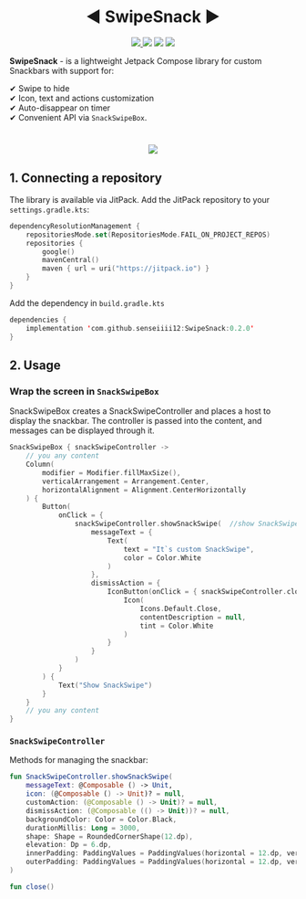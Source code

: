 
 <h1 align="center">◀ SwipeSnack ▶</h1>

<p align="center">
  <a href="https://jitpack.io/#senseiiii12/SwipeSnack">
    <img src="https://jitpack.io/v/senseiiii12/SwipeSnack.svg" />
  </a>
  <img src="https://img.shields.io/badge/license-MIT-blue.svg" />
  <img src="https://img.shields.io/badge/Kotlin-1.9.24-blue.svg" />
  <img src="https://img.shields.io/badge/Compose-1.5.3-blue.svg" />
</p>

**SwipeSnack** - is a lightweight Jetpack Compose library for custom Snackbars with support for:<br>

✔ Swipe to hide<br>
✔ Icon, text and actions customization<br>
✔ Auto-disappear on timer<br>
✔ Convenient API via `SnackSwipeBox`.<br>
#
 <p align="center">
  <img src="https://media2.giphy.com/media/v1.Y2lkPTc5MGI3NjExbDFmYnU0YnRyZTNtandqemt3cHczYXlyaWl4OGVmaHBkZ2FoYTF0ZiZlcD12MV9pbnRlcm5hbF9naWZfYnlfaWQmY3Q9Zw/f9Ti2yEFGCumoXJLhq/giphy.gif"/>
</p> 

## 1. Connecting a repository

The library is available via JitPack.
Add the JitPack repository to your `settings.gradle.kts`:
```kotlin
dependencyResolutionManagement {
    repositoriesMode.set(RepositoriesMode.FAIL_ON_PROJECT_REPOS)
    repositories {
        google()
        mavenCentral()
        maven { url = uri("https://jitpack.io") }
    }
}
```
 Add the dependency in `build.gradle.kts`
```kotlin
dependencies {
    implementation 'com.github.senseiiii12:SwipeSnack:0.2.0'
}
```
## 2. Usage
### Wrap the screen in `SnackSwipeBox`

SnackSwipeBox creates a SnackSwipeController and places a host to display the snackbar.
The controller is passed into the content, and messages can be displayed through it.
```kotlin
SnackSwipeBox { snackSwipeController ->
    // you any content
    Column( 
        modifier = Modifier.fillMaxSize(),
        verticalArrangement = Arrangement.Center,
        horizontalAlignment = Alignment.CenterHorizontally
    ) {
        Button(
            onClick = {
                snackSwipeController.showSnackSwipe(  //show SnackSwipe
                    messageText = {
                        Text(
                            text = "It`s custom SnackSwipe",
                            color = Color.White
                        )
                    },
                    dismissAction = {
                        IconButton(onClick = { snackSwipeController.close() }) {  //close action SnackSwipe
                            Icon(
                                Icons.Default.Close,
                                contentDescription = null,
                                tint = Color.White
                            )
                        }
                    }
                )
            }
        ) {
            Text("Show SnackSwipe")
        }
    }
    // you any content
}
```
### `SnackSwipeController`
Methods for managing the snackbar:
```kotlin
fun SnackSwipeController.showSnackSwipe(
    messageText: @Composable () -> Unit,
    icon: (@Composable () -> Unit)? = null,
    customAction: (@Composable () -> Unit)? = null,
    dismissAction: (@Composable (() -> Unit))? = null,
    backgroundColor: Color = Color.Black,
    durationMillis: Long = 3000,
    shape: Shape = RoundedCornerShape(12.dp),
    elevation: Dp = 6.dp,
    innerPadding: PaddingValues = PaddingValues(horizontal = 12.dp, vertical = 12.dp),
    outerPadding: PaddingValues = PaddingValues(horizontal = 12.dp, vertical = 12.dp)
) 

fun close()
```

